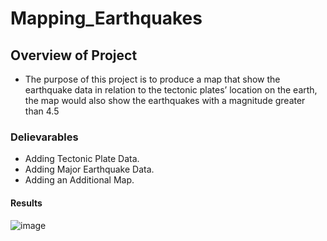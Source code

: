 # Mapping_Earthquakes
## Overview of Project
  * The purpose of this project is to produce a map that show the earthquake data in relation to the tectonic plates’ location on the earth,
    the map would also show the earthquakes with a magnitude greater than 4.5 
### Delievarables
  * Adding  Tectonic Plate Data.
  * Adding Major Earthquake Data.
  * Adding an Additional Map.
#### Results
![image](https://user-images.githubusercontent.com/64270455/198812520-d809c611-a1d4-4af3-b5ee-af4ffdf8f465.png)
